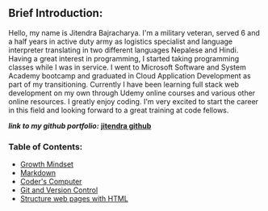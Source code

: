 ## Brief Introduction:

Hello, my name is Jitendra Bajracharya. I'm a military veteran, served 6 and a half years in active duty army as logistics specialist and language interpreter translating in two different languages Nepalese and Hindi. Having a great interest in programming, I started taking programming classes while I was in service. I went to Microsoft Software and System Academy bootcamp and graduated in Cloud Application Development as part of my transitioning. Currently I have been learning full stack web development on my own through Udemy online courses and various other online resources. I greatly enjoy coding. I'm very excited to start the career in this field and looking forward to a great training at code fellows. 

**_link to my github portfolio:_** [**jitendra github**](https://github.com/JBajracharya/)

### Table of Contents:

- [Growth Mindset](growth-mindset.md)
- [Markdown](learning-markdown.md)
- [Coder's Computer](CodersComputer.md)
- [Git and Version Control](git-use.md)
- [Structure web pages with HTML](web-page-html.md)
